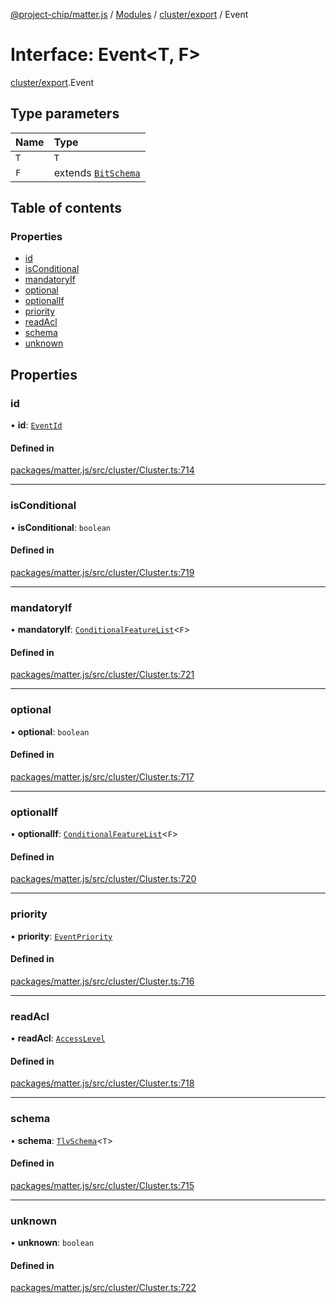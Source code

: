 [@project-chip/matter.js](../README.md) / [Modules](../modules.md) / [cluster/export](../modules/cluster_export.md) / Event

# Interface: Event<T, F\>

[cluster/export](../modules/cluster_export.md).Event

## Type parameters

| Name | Type |
| :------ | :------ |
| `T` | `T` |
| `F` | extends [`BitSchema`](../modules/schema_export.md#bitschema) |

## Table of contents

### Properties

- [id](cluster_export.Event.md#id)
- [isConditional](cluster_export.Event.md#isconditional)
- [mandatoryIf](cluster_export.Event.md#mandatoryif)
- [optional](cluster_export.Event.md#optional)
- [optionalIf](cluster_export.Event.md#optionalif)
- [priority](cluster_export.Event.md#priority)
- [readAcl](cluster_export.Event.md#readacl)
- [schema](cluster_export.Event.md#schema)
- [unknown](cluster_export.Event.md#unknown)

## Properties

### id

• **id**: [`EventId`](../modules/datatype_export.md#eventid)

#### Defined in

[packages/matter.js/src/cluster/Cluster.ts:714](https://github.com/project-chip/matter.js/blob/b7330d72/packages/matter.js/src/cluster/Cluster.ts#L714)

___

### isConditional

• **isConditional**: `boolean`

#### Defined in

[packages/matter.js/src/cluster/Cluster.ts:719](https://github.com/project-chip/matter.js/blob/b7330d72/packages/matter.js/src/cluster/Cluster.ts#L719)

___

### mandatoryIf

• **mandatoryIf**: [`ConditionalFeatureList`](../modules/cluster_export.md#conditionalfeaturelist)<`F`\>

#### Defined in

[packages/matter.js/src/cluster/Cluster.ts:721](https://github.com/project-chip/matter.js/blob/b7330d72/packages/matter.js/src/cluster/Cluster.ts#L721)

___

### optional

• **optional**: `boolean`

#### Defined in

[packages/matter.js/src/cluster/Cluster.ts:717](https://github.com/project-chip/matter.js/blob/b7330d72/packages/matter.js/src/cluster/Cluster.ts#L717)

___

### optionalIf

• **optionalIf**: [`ConditionalFeatureList`](../modules/cluster_export.md#conditionalfeaturelist)<`F`\>

#### Defined in

[packages/matter.js/src/cluster/Cluster.ts:720](https://github.com/project-chip/matter.js/blob/b7330d72/packages/matter.js/src/cluster/Cluster.ts#L720)

___

### priority

• **priority**: [`EventPriority`](../enums/cluster_export.EventPriority.md)

#### Defined in

[packages/matter.js/src/cluster/Cluster.ts:716](https://github.com/project-chip/matter.js/blob/b7330d72/packages/matter.js/src/cluster/Cluster.ts#L716)

___

### readAcl

• **readAcl**: [`AccessLevel`](../enums/cluster_export.AccessLevel.md)

#### Defined in

[packages/matter.js/src/cluster/Cluster.ts:718](https://github.com/project-chip/matter.js/blob/b7330d72/packages/matter.js/src/cluster/Cluster.ts#L718)

___

### schema

• **schema**: [`TlvSchema`](../classes/tlv_export.TlvSchema.md)<`T`\>

#### Defined in

[packages/matter.js/src/cluster/Cluster.ts:715](https://github.com/project-chip/matter.js/blob/b7330d72/packages/matter.js/src/cluster/Cluster.ts#L715)

___

### unknown

• **unknown**: `boolean`

#### Defined in

[packages/matter.js/src/cluster/Cluster.ts:722](https://github.com/project-chip/matter.js/blob/b7330d72/packages/matter.js/src/cluster/Cluster.ts#L722)
